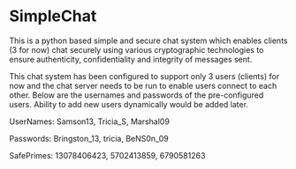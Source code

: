 # SimpleChat
This is a python based simple and secure chat system which enables clients (3 for now)
chat securely using various cryptographic technologies to ensure authenticity,
confidentiality and integrity of messages sent.

This chat system has been configured to support only 3 users (clients) for now and the
chat server needs to be run to enable users connect to each other. Below are the usernames and
passwords of the pre-configured users. Ability to add new users dynamically would be added
later.

UserNames: Samson13,        Tricia_S,    Marshal09

Passwords: Bringston_13,    tricia,      BeNS0n_09

SafePrimes: 13078406423,    5702413859,  6790581263